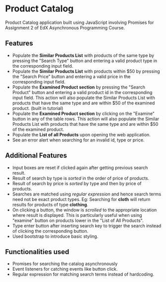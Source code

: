 # Product Catalog
Product Catalog application built using JavaScript involving Promises for Assignment 2 of EdX Asynchronous Programming Course.

## Features
* Populate the **Similar Products List** with products of the same type by pressing the "Search Type" button and entering a valid product type in the corresponding input field.
* Populate the **Similar Products List** with products within $50 by pressing the "Search Price" button and entering a valid price in the corresponding input field.
* Populate the **Examined Product section** by pressing the "Search Product" button and entering a valid product id in the corresponding input field. This action will also populate the Similar Products List with products that have the same type and are within $50 of the examined product. (built in tutorial)
* Populate the **Examined Product section** by clicking on the "Examine" button in any of the table rows. This action will also populate the Similar Products List with products that have the same type and are within $50 of the examined product. 
* Populate the **List of all Products** upon opening the web application. 
* See an error alert when searching for an invalid id, type or price.

## Additional Features
* Input boxes are reset if clicked again after getting previous search result.
* Result of search by type is *sorted* in the order of price of products.
* Result of search by price is *sorted* by type and then by price of products.
* Searches are matched using *regular expression* and hence search terms need not be exact product types. Eg: Searching for **cloth** will return results for products of type **clothing**.
* On clicking a button, the window is *scrolled* to the appropriate location where result is displayed. This is particularly useful when using "examine" button on products lower in the "List of All Products".
* Type enter button after inserting search key to trigger the search instead of clicking the corresponding button.
* Used bootstrap to introduce basic styling.

## Functionalities used
* Promises for searching the catalog asynchronously
* Event listeners for catching events like button click.
* Regular expression for matching search terms instead of hardcoding.
